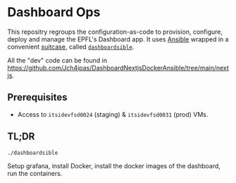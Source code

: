 # Dashboard Ops

This repositry regroups the configuration-as-code to provision, configure,
deploy and manage the EPFL's Dashboard app. It uses [Ansible] wrapped in a
convenient [suitcase], called [`dashboardsible`](./dashboardsible).

All the "dev" code can be found in https://github.com/Jch4ipas/DashboardNextjsDockerAnsible/tree/main/nextjs.


## Prerequisites

* Access to `itsidevfsd0024` (staging) & `itsidevfsd0031` (prod) VMs.


## TL;DR

`./dashboardsible`

Setup grafana, install Docker, install the docker images of the dashboard, run the containers.


[Ansible]: https://www.ansible.com (Ansible is Simple IT Automation)
[suitcase]: https://github.com/epfl-si/ansible.suitcase (Install Ansible and its dependency stack into a temporary directory)
[github]: https://github.com/Jch4ipas/DashboardNextjsDockerAnsible
[//]: # "comment"
